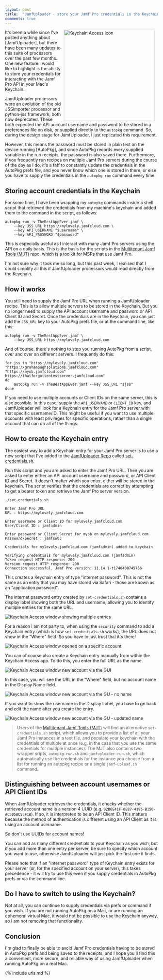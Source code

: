```yaml
---
layout: post
title:  "JamfUploader - store your Jamf Pro credentials in the Keychain"
comments: true
---
```



<img src="/assets/images/Keychain%20Access.png" alt="Keychain Access icon" width="300" align="right" hspace="10" />It's been a while since I've posted anything about [JamfUploader], but there have been many updates to this suite of processors over the past few months. One new feature I would like to highlight is the ability to store your credentials for interacting with the Jamf Pro API in your Mac's Keychain.

JamfUploader processors were an evolution of the old JSSImporter processor and python-jss framework, both now deprecated. These both expected the API account username and password to be stored in a preferences file on disk, or supplied directly to the `autopkg` command. So, during the design stage for JamfUploader, I just replicated this requirement.

However, this means the password must be stored in plain text on the device running [AutoPkg], and since AutoPkg records every supplied variable in the run receipts, the password is also saved there. Furthermore, if you frequently run recipes on multiple Jamf Pro servers during the course of the day as I do, it's a faff to constantly update the credentials in the AutoPkg prefs file, and you never know which one is stored in there, or else you have to supply the credentials in the `autopkg run` command every time.

## Storing account credentials in the Keychain

For some time, I have been wrapping my `autopkg` commands inside a shell script that retrieved the credentials from my machine's keychain and added them to the command in the script, as follows:

    autopkg run -v TheBestAppEver.jamf \
        --key JSS_URL https://mylovely.jamfcloud.com \
        --key API_USERNAME "$username" \
        --key API_PASSWORD "$password"

This is especially useful as I interact with many Jamf Pro servers using the API on a daily basis. This is the basis for the scripts in the [Multitenant Jamf Tools (MJT)][4] repo, which is a toolkit for MSPs that use Jamf Pro.

I'm not sure why it took me so long, but this past week, I realised that I could simplify all this if JamfUploader processors would read directly from the Keychain.

## How it works

You still need to supply the Jamf Pro URL when running a JamfUploader recipe. This is to allow multiple servers to be stored in the Keychain. But you no longer need to supply the API account username and password or API Client ID and Secret. Once the credentials are in the Keychain, you can just add the `JSS_URL` key to your AutoPkg prefs file, or at the command line, like this:

    autopkg run -v TheBestAppEver.jamf \
        --key JSS_URL https://mylovely.jamfcloud.com

And of course, there's nothing to stop you running AutoPkg from a script, over and over on different servers. I frequently do this:

    for jss in "https://mylovely.jamfcloud.com" "https://grahampughsolutions.jamfcloud.com" "https://myob.jamfcloud.com" https://thatforgottentestserver.jamfcloud.com"
    do
        autopkg run -v TheBestAppEver.jamf --key JSS_URL "$jss"
    done

If you need to use multiple accounts or Client IDs on the same server, this is also possible. In this case, supply the `API_USERNAME` or `CLIENT_ID` key, and JamfUploader will look for a Keychain entry for the Jamf Pro server with that specific username/ID. This might be useful if you want to use multiple accounts with least privileges for specific operations, rather than a single account that can do all of the things.

## How to create the Keychain entry

The easiest way to add a Keychain entry for your Jamf Pro server is to use a new script that I've added to the [JamfUploader Repo][2] called [set-credentials.sh][3].

Run this script and you are asked to enter the Jamf Pro URL. Then you are asked to enter either an API account username and password, or API Client ID and Secret. It doesn't matter which you enter, either will be stored in the keychain. The script verifies that the credentials are correct by attempting to get a bearer token and retrieve the Jamf Pro server version.

    ./set-credentials.sh

    Enter Jamf Pro URL
    URL : https://mylovely.jamfcloud.com

    Enter username or Client ID for mylovely.jamfcloud.com
    User/Client ID : jamfadmin

    Enter password or Client Secret for myob on mylovely.jamfcloud.com
    Password/Secret : jamfsw03

    Credentials for mylovely.jamfcloud.com (jamfadmin) added to keychain

    Verifying credentials for mylovely.jamfcloud.com (jamfadmin)
    Token request HTTP response: 200
    Version request HTTP response: 200
    Connection successful. Jamf Pro version: 11.14.1-t1740408745756   

This creates a Keychain entry of type "internet password". This is not the same as an entry that you may have stored via Safari - those are known as an "application password".

The internet password entry created by `set-credentials.sh` contains a display label showing both the URL and username, allowing you to identify multiple entries for the same URL.

![Keychain Access window showing multiple entries](/assets/images/keychain-mylovely.png)

For a reason I am not party to, when using the `security` command to add a Keychain entry (which is how `set-credentials.sh` works), the URL does not show in the "Where" field. So you have to just trust that it's there!

![Keychain Access window opened on a specific account](/assets/images/keychain-jamfadmin.png)

You can of course also create a Keychain entry manually from within the Keychain Access app. To do this, you enter the full URL as the name.

![Keychain Access window new account via the GUI](/assets/images/keychain-gui-new.png)

In this case, you will see the URL in the "Where" field, but no account name in the Display Name field.

![Keychain Access window new account via the GU - no name](/assets/images/keychain-gui-no-user.png)

If you want to show the username in the Display Label, you have to go back and edit the name after you create the entry.

![Keychain Access window new account via the GU - updated name](/assets/images/keychain-gui-edit-user.png)

> Users of the [Multitenant Jamf Tools (MJT)][4] will find an alternative `set-credentials.sh` script, which allows you to provide a list of all your Jamf Pro instances in a text file, and populate your keychain with the credentials of multiple at once (e.g. in the case that you use the same credentials for multiple instances). The MJT also contains two wrapper sripts, `autopkg-run.sh` and `jamfuploader-run.sh`, which automatically use the credentials for the instance you choose from a list for running an autopkg recipe or a single `jamf-upload.sh` command.

## Distinguishing between account usernames or API Client IDs

When JamfUploader retrieves the credentials, it checks whether the retrieved account name is a version 4 UUID (e.g. `02B6E41F-0E87-4195-B150-AC5058C55F1B`). If so, it is interpreted to be an API Client ID. This matters because the method of authentication is different using an API Client as it is using an account username.

So don't use UUIDs for account names!

You can add as many different credentials to your Keychain as you wish, but if you add more than one entry per server, be sure to specify which account you want to use, otherwise JamfUploader will just pick the first one it finds.

Please note that if an "internet password" type of Keychain entry exists for your server (or, for the specified account on your server), this takes precedence - it will try to use this even if you supply credentials in AutoPkg prefs or via the command line.

## Do I have to switch to using the Keychain?

Not at all, you can continue to supply credentials via prefs or command if you wish. If you are not running AutoPkg on a Mac, or are running an ephemeral virtual Mac, it would not be possible to use the Keychain anyway, so I am not removing that functionality.

## Conclusion

I'm glad to finally be able to avoid Jamf Pro credentials having to be stored in AutoPkg prefs and being saved to the receipts, and I hope you'll find this a convenient, more secure, and reliable way of using JamfUploader when running AutoPkg on a real Mac.

[2]: https://github.com/grahampugh/jamf-upload
[3]: https://github.com/grahampugh/jamf-upload/blob/main/set-credentials.sh
[4]: https://github.com/grahampugh/multitenant-jamf-tools

{% include urls.md %}
